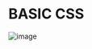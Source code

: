 # BASIC CSS
![image](https://github.com/user-attachments/assets/7393067a-7372-4409-9db1-0c07515bc7c6)



